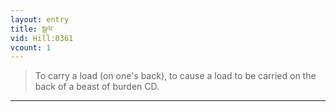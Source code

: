 ```yaml
---
layout: entry
title: སྒལ་
vid: Hill:0361
vcount: 1
---
```

> To carry a load (on one's back), to cause a load to be carried on the back of a beast of burden CD\.


---

